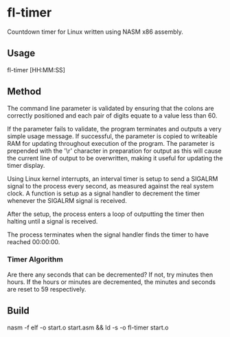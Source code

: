 fl-timer
========

Countdown timer for Linux written using NASM x86 assembly.


Usage
-----

fl-timer [HH:MM:SS]


Method
------

The command line parameter is validated by ensuring that the colons are
correctly positioned and each pair of digits equate to a value less than 60.

If the parameter fails to validate, the program terminates and outputs a very
simple usage message. If successful, the parameter is copied to writeable RAM
for updating throughout execution of the program. The parameter is prepended
with the '\r' character in preparation for output as this will cause the
current line of output to be overwritten, making it useful for updating the
timer display.

Using Linux kernel interrupts, an interval timer is setup to send a SIGALRM
signal to the process every second, as measured against the real system clock.
A function is setup as a signal handler to decrement the timer whenever the
SIGALRM signal is received.

After the setup, the process enters a loop of outputting the timer then halting
until a signal is received.

The process terminates when the signal handler finds the timer to have reached
00:00:00.


###  Timer Algorithm ###

Are there any seconds that can be decremented? If not, try minutes then hours.
If the hours or minutes are decremented, the minutes and seconds are reset to
59 respectively.



Build
-----

nasm -f elf -o start.o start.asm && ld -s -o fl-timer start.o
